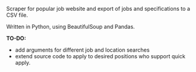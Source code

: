 Scraper for popular job website and export of jobs and specifications to a CSV file. 

Written in Python, using BeautifulSoup and Pandas.

**TO-DO:**
- add arguments for different job and location searches
- extend source code to apply to desired positions who support quick apply.
